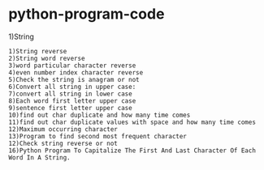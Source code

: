 # python-program-code

1)String 

    1)String reverse
    2)String word reverse
    3)word particular character reverse
    4)even number index character reverse
    5)Check the string is anagram or not
    6)Convert all string in upper case:
    7)convert all string in lower case
    8)Each word first letter upper case
    9)sentence first letter upper case
    10)find out char duplicate and how many time comes
    11)find out char duplicate values with space and how many time comes
    12)Maximum occurring character
    13)Program to find second most frequent character
    12)Check string reverse or not
    16)Python Program To Capitalize The First And Last Character Of Each Word In A String.

